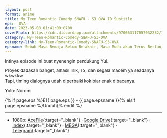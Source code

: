 ```yaml
---
layout: post
format: anime
title: My Teen Romantic Comedy SNAFU - S3 OVA ID Subtitle
eps: ⠀OVA
date: 2023-05-08 01:41:00+0700
coverPhoto: https://cdn.discordapp.com/attachments/970663117057032232/1104839507511083089/mpv-shot0255.jpg
category: My-Teen-Romantic-Comedy-SNAFU-S3-OVA
category-link: My-Teen-Romantic-Comedy-SNAFU-S3-OVA
epsname: Sebab Masa Remaja Belum Berakhir, Masa Muda akan Terus Berlanjut.
---
```


Intinya episode ini buat nyenengin pendukung Yui.

Proyek dadakan banget, alhasil lirik, TS, dan segala macem ya seadanya wkwkkw<br>
Tapi, timing dialognya udah diperbaiki kok biar enak dibacanya.

Yolo: Noromi

{% if page.eps %}E{{ page.eps }} - {{ page.epsname }}{% elsif page.epsname %}Unduh{% endif %}

---
- 1080p: [AceFile](https://acefile.co/f/98478738){:target="_blank"} &middot; [Google Drive](https://drive.google.com/file/d/1tnpOfguD7Kh7Y_vitxoQN6hLTs0Yczvu/view?usp=share_link){:target="_blank"} &middot; [Index](https://bit.ly/42vir3o){:target="_blank"} &middot; [MEGA](https://mega.nz/file/KYhlnQgI#2cMxH405Dtj4JBnN7_6qej4Dq5F0lbwQA2GbkXdTD4c){:target="_blank"} &middot; [Telegram](https://t.me/a1fansub/252){:target="_blank"}